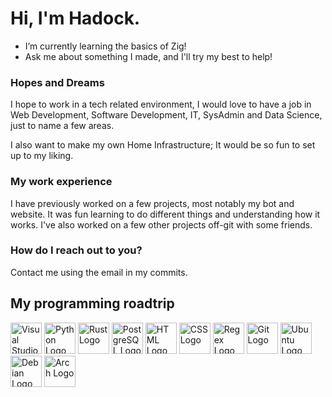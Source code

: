 # Hi, I'm Hadock.

- I’m currently learning the basics of Zig!
- Ask me about something I made, and I'll try my best to help!

### Hopes and Dreams
I hope to work in a tech related environment, I would love to have a job in Web Development, Software Development, IT, SysAdmin and Data Science, just to name a few areas.

I also want to make my own Home Infrastructure; It would be so fun to set up to my liking.

### My work experience
I have previously worked on a few projects, most notably my bot and website. It was fun learning to do different things and understanding how it works.
I've also worked on a few other projects off-git with some friends.

### How do I reach out to you?
Contact me using the email in my commits.

## My programming roadtrip
<p>
  <img src="https://github.com/bablubambal/All_logo_and_pictures/blob/main/text%20editors/vscode.svg" alt="Visual Studio Code logo" width="50" height="50"/>
  <img src="https://github.com/bablubambal/All_logo_and_pictures/blob/main/programming%20languages/python.svg" alt="Python Logo" width="50" height="50"/>
  <img src="https://github.com/bablubambal/All_logo_and_pictures/blob/main/programming%20languages/rust.svg" alt="Rust Logo" width="50" height="50"/>
  <img src="https://github.com/bablubambal/All_logo_and_pictures/blob/main/databases/postgresql.svg" alt="PostgreSQL Logo" width="50" height="50"/>
  <img src="https://github.com/bablubambal/All_logo_and_pictures/blob/main/social%20icons/html5.svg" alt="HTML Logo" width="50" height="50"/>
  <img src="https://github.com/bablubambal/All_logo_and_pictures/blob/main/social%20icons/css3.svg" alt="CSS Logo" width="50" height="50"/>
  <img src="https://regexr.com/assets/icons/favicon.ico" alt="Regex Logo" width="50" height="50"/>
  <img src="https://github.com/bablubambal/All_logo_and_pictures/blob/main/social%20icons/git.svg" alt="Git Logo" width="50" height="50"/>
  <img src="https://github.com/bablubambal/All_logo_and_pictures/blob/main/social%20icons/ubuntu.svg" alt="Ubuntu Logo" width="50" height="50"/>
  <img src="https://github.com/bablubambal/All_logo_and_pictures/blob/main/social%20icons/debian.svg" alt="Debian Logo" width="50" height="50"/>
  <img src="https://github.com/bablubambal/All_logo_and_pictures/blob/main/social%20icons/arch_linux.svg" alt="Arch Logo" width="50" height="50"/>
</p>
